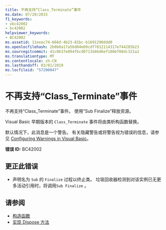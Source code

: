 ```yaml
---
title: 不再支持“Class_Terminate”事件
ms.date: 07/20/2015
f1_keywords:
- vbc42002
- bc42002
helpviewer_keywords:
- BC42002
ms.assetid: 11eeac74-666d-4b23-81bc-b1691290ddd0
ms.openlocfilehash: 2b0b0a17a56d04e09cdf7812114317e744285b23
ms.sourcegitcommit: 41c0637e894fbcd0713d46d6ef1866f08dc321a2
ms.translationtype: MT
ms.contentlocale: zh-CN
ms.lasthandoff: 03/01/2019
ms.locfileid: "57200047"
---
```

# <a name="classterminate-event-is-no-longer-supported"></a>不再支持“Class_Terminate”事件
不再支持“Class_Terminate”事件。 使用“Sub Finalize”释放资源。  
  
 Visual Basic 早期版本的 `Class_Terminate` 事件将由类析构函数替换。  
  
 默认情况下，此消息是一个警告。 有关隐藏警告或将警告视为错误的信息，请参见 [Configuring Warnings in Visual Basic](/visualstudio/ide/configuring-warnings-in-visual-basic)。  
  
 **错误 ID:** BC42002  
  
## <a name="to-correct-this-error"></a>更正此错误  
  
-   声明名为 `Sub` 的 `Finalize` 过程以终止类。 垃圾回收器检测到对该实例已无更多活动引用时，将调用`Sub Finalize` 。  
  
## <a name="see-also"></a>请参阅

- [构造函数](../programming-guide/concepts/object-oriented-programming.md#constructors)
- [实现 Dispose 方法](~/docs/standard/garbage-collection/implementing-dispose.md)
